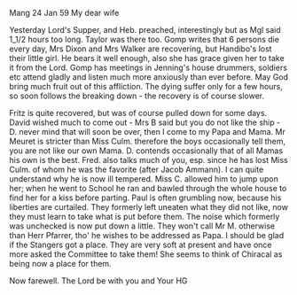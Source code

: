 Mang 24 Jan 59
My dear wife

Yesterday Lord's Supper, and Heb. preached, interestingly but as Mgl said 1_1/2 hours too long. Taylor was there too. Gomp writes that 6 persons die every day, Mrs Dixon and Mrs Walker are recovering, but Handibo's lost their little girl. He bears it well enough, also she has grace given her to take it from the Lord. Gomp has meetings in Jenning's house drummers, soldiers etc attend gladly and listen much more anxiously than ever before. May God bring much fruit out of this affliction. The dying suffer only for a few hours, so soon follows the breaking down - the recovery is of course slower.

Fritz is quite recovered, but was of course pulled down for some days. 
David wished much to come out - Mrs B said but you do not like the ship - D. never mind that will soon be over, then I come to my Papa and Mama. Mr Meuret is stricter than Miss Culm. therefore the boys occasionally tell them, you are not like our own Mama. D. contends occasionally that of all Mamas his own is the best. Fred. also talks much of you, esp. since he has lost Miss Culm. of whom he was the favorite (after Jacob Ammann). I can quite understand why he is now ill tempered. Miss C. allowed him to jump upon her; when he went to School he ran and bawled through the whole house to find her for a kiss before parting. Paul is often grumbling now, because his liberties are curtailed. They formerly left uneaten what they did not like, now they must learn to take what is put before them. The noise which formerly was unchecked is now put down a little. They won't call Mr M. otherwise than Herr Pfarrer, tho' he wishes to be addressed as Papa. 
I should be glad if the Stangers got a place. They are very soft at present and have once more asked the Committee to take them! She seems to think of Chiracal as being now a place for them.

Now farewell. The Lord be with you
 and Your HG

